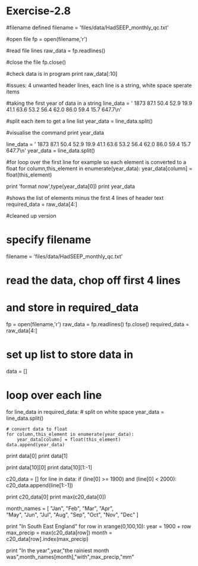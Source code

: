 Exercise-2.8
============
#filename defined
filename = 'files/data/HadSEEP_monthly_qc.txt'

#open file
fp = open(filename,'r')

#read file lines
raw_data = fp.readlines()

#close the file
fp.close()

#check data is in program
print raw_data[:10]

#issues: 4 unwanted header lines, each line is a string, white space sperate items

#taking the first year of data in a string
line_data = ' 1873 87.1 50.4 52.9 19.9 41.1 63.6 53.2 56.4 62.0 86.0 59.4 15.7 647.7\n'

#split each item to get a line list
year_data = line_data.split()

#visualise the command
print year_data

line_data = ' 1873 87.1 50.4 52.9 19.9 41.1 63.6 53.2 56.4 62.0 86.0 59.4 15.7 647.7\n'
year_data = line_data.split()

#for loop over the first line for example so each element is converted to a float
for column,this_element in enumerate(year_data):
    year_data[column] = float(this_element)

print 'format now',type(year_data[0])
print year_data

#shows the list of elements minus the first 4 lines of header text
required_data = raw_data[4:]




#cleaned up version

# specify filename
filename = 'files/data/HadSEEP_monthly_qc.txt'

# read the data, chop off first 4 lines 
# and store in required_data
fp = open(filename,'r')
raw_data = fp.readlines()
fp.close()
required_data = raw_data[4:]

# set up list to store data in
data = []


# loop over each line
for line_data in required_data:
    # split on white space
    year_data = line_data.split()
    
    # convert data to float
    for column,this_element in enumerate(year_data):
        year_data[column] = float(this_element)
    data.append(year_data)
    
print data[0]
print data[1]


print data[10][0]
print data[10][1:-1]

c20_data = []
for line in data:
    if (line[0] >= 1900) and (line[0] < 2000):
        c20_data.append(line[1:-1])
 
print c20_data[0]
print max(c20_data[0])

month_names = [ "Jan", "Feb", "Mar", "Apr", \
    "May", "Jun", "Jul", "Aug", "Sep", "Oct", "Nov", "Dec" ]
    
print "In South East England"
for row in xrange(0,100,10):
    year = 1900 + row
    max_precip = max(c20_data[row])
    month = c20_data[row].index(max_precip)
    
print "In the year",year,"the rainiest month was",month_names[month],"with",max_precip,"mm"





